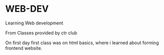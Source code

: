 # WEB-DEV
Learning Web development

From Classes provided by ctr club

On first day
first class was on html basics, where i learned about forming frontend website.
